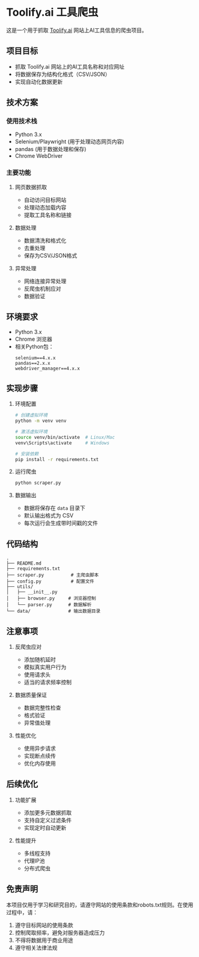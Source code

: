 # Toolify.ai 工具爬虫

这是一个用于抓取 [Toolify.ai](https://www.toolify.ai/) 网站上AI工具信息的爬虫项目。

## 项目目标

- 抓取 Toolify.ai 网站上的AI工具名称和对应网址
- 将数据保存为结构化格式（CSV/JSON）
- 实现自动化数据更新

## 技术方案

### 使用技术栈

- Python 3.x
- Selenium/Playwright (用于处理动态网页内容)
- pandas (用于数据处理和保存)
- Chrome WebDriver

### 主要功能

1. 网页数据抓取
   - 自动访问目标网站
   - 处理动态加载内容
   - 提取工具名称和链接

2. 数据处理
   - 数据清洗和格式化
   - 去重处理
   - 保存为CSV/JSON格式

3. 异常处理
   - 网络连接异常处理
   - 反爬虫机制应对
   - 数据验证

## 环境要求

- Python 3.x
- Chrome 浏览器
- 相关Python包：
  ```
  selenium==4.x.x
  pandas==2.x.x
  webdriver_manager==4.x.x
  ```

## 实现步骤

1. 环境配置
   ```bash
   # 创建虚拟环境
   python -m venv venv
   
   # 激活虚拟环境
   source venv/bin/activate  # Linux/Mac
   venv\Scripts\activate     # Windows
   
   # 安装依赖
   pip install -r requirements.txt
   ```

2. 运行爬虫
   ```bash
   python scraper.py
   ```

3. 数据输出
   - 数据将保存在 `data` 目录下
   - 默认输出格式为 CSV
   - 每次运行会生成带时间戳的文件

## 代码结构

```
.
├── README.md
├── requirements.txt
├── scraper.py          # 主爬虫脚本
├── config.py           # 配置文件
├── utils/
│   ├── __init__.py
│   ├── browser.py     # 浏览器控制
│   └── parser.py      # 数据解析
└── data/              # 输出数据目录
```

## 注意事项

1. 反爬虫应对
   - 添加随机延时
   - 模拟真实用户行为
   - 使用请求头
   - 适当的请求频率控制

2. 数据质量保证
   - 数据完整性检查
   - 格式验证
   - 异常值处理

3. 性能优化
   - 使用异步请求
   - 实现断点续传
   - 优化内存使用

## 后续优化

1. 功能扩展
   - 添加更多元数据抓取
   - 支持自定义过滤条件
   - 实现定时自动更新

2. 性能提升
   - 多线程支持
   - 代理IP池
   - 分布式爬虫

## 免责声明

本项目仅用于学习和研究目的，请遵守网站的使用条款和robots.txt规则。在使用过程中，请：

1. 遵守目标网站的使用条款
2. 控制爬取频率，避免对服务器造成压力
3. 不得将数据用于商业用途
4. 遵守相关法律法规